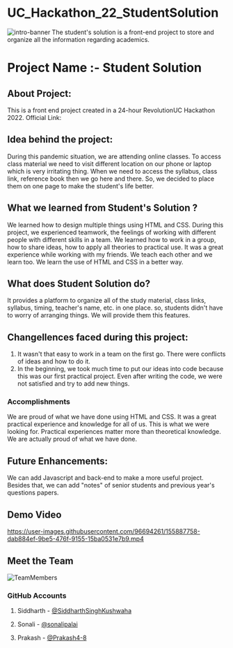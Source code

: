 # UC_Hackathon_22_StudentSolution
![intro-banner](https://user-images.githubusercontent.com/71840834/155874461-d08cdb30-0280-4f05-8ddd-04add5e43422.jpg)
The student's solution is a front-end project to store and organize all the information regarding academics.
# Project Name :- Student Solution

## About Project:
This is a front end project created in a 24-hour RevolutionUC Hackathon 2022.
Official Link: 

## Idea behind the project:
During this pandemic situation, we are attending online classes. To access class material we need to visit different location on our phone or laptop which is very irritating thing. When we need to access the syllabus, class link, reference book then we go here and there. So, we decided to place them on one page to make the student's life better.

## What we learned from Student's Solution ?
We learned how to design multiple things using HTML and CSS. During this project, we experienced teamwork, the feelings of working with different people with different skills in a team. We learned how to work in a group, how to share ideas, how to apply all theories to practical use. It was a great experience while working with my friends. We teach each other and we learn too. We learn the use of HTML and CSS in a better way.

## What does Student Solution do?
It provides a platform to organize all of the study material, class links, syllabus, timing, teacher's name, etc. in one place. so, students didn't have to worry of arranging things. We will provide them this features.

## Changellences faced during this project:
1. It wasn't that easy to work in a team on the first go. There were conflicts of ideas and how to do it.
2. In the beginning, we took much time to put our ideas into code because this was our first practical project. Even after writing the code, we were not satisfied and try to add new things.

### Accomplishments
We are proud of what we have done using HTML and CSS. It was a great practical experience and knowledge for all of us. This is what we were looking for. Practical experiences matter more than theoretical knowledge. We are actually proud of what we have done.

## Future Enhancements:
We can add Javascript and back-end to make a more useful project. Besides that, we can add "notes" of senior students and previous year's questions papers.

## Demo Video
https://user-images.githubusercontent.com/96694261/155887758-dab884ef-9be5-476f-9155-15ba0531e7b9.mp4

## Meet the Team
![TeamMembers](https://user-images.githubusercontent.com/96694261/155887911-f8103b33-43e3-4fce-8a13-2bfa82ac263d.jpeg)

### GitHub Accounts
1. Siddharth - [@SiddharthSinghKushwaha](https://github.com/SiddharthSinghKushwaha)

2. Sonali - [@sonalipalai](https://github.com/sonalipalai)

3. Prakash - [@Prakash4-8](https://github.com/Prakash4-8)
